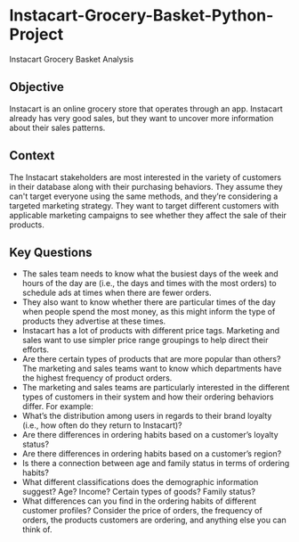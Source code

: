 # Instacart-Grocery-Basket-Python-Project
Instacart Grocery Basket Analysis

## Objective
Instacart is an online grocery store
that operates through an app. Instacart already has very good sales, but they
want to uncover more information about their sales patterns. 

## Context
The Instacart stakeholders are most interested in the variety of customers in their database
along with their purchasing behaviors. They assume they can't target everyone using the
same methods, and they’re considering a targeted marketing strategy. They want to target
different customers with applicable marketing campaigns to see whether they affect the sale of their products.

## Key Questions
- The sales team needs to know what the busiest days of the week and hours of the
day are (i.e., the days and times with the most orders) to schedule ads at
times when there are fewer orders.
- They also want to know whether there are particular times of the day when people
spend the most money, as this might inform the type of products they advertise at
these times.
- Instacart has a lot of products with different price tags. Marketing and sales want to
use simpler price range groupings to help direct their efforts.
- Are there certain types of products that are more popular than others? The marketing
and sales teams want to know which departments have the highest frequency of
product orders.
- The marketing and sales teams are particularly interested in the different types of
customers in their system and how their ordering behaviors differ. For example:
- What’s the distribution among users in regards to their brand loyalty (i.e., how
often do they return to Instacart)?
- Are there differences in ordering habits based on a customer’s loyalty status?
- Are there differences in ordering habits based on a customer’s region?
- Is there a connection between age and family status in terms of ordering
habits?
- What different classifications does the demographic information suggest?
Age? Income? Certain types of goods? Family status?
- What differences can you find in the ordering habits of different customer
profiles? Consider the price of orders, the frequency of orders, the products
customers are ordering, and anything else you can think of.
